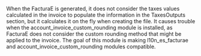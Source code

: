 When the FacturaE is generated, it does not consider the taxes values
calculated in the invoice to populate the information in the
TaxesOutputs section, but it calculates it on the fly when creating the
file. It causes trouble when the account_invoice_custom_rounding module
is installed, as FacturaE does not consider the custom rounding method
that might be applied to the invoice. The goal of this module is making
l10n_es_facturae and account_invoice_custom_rounding modules compatible.

